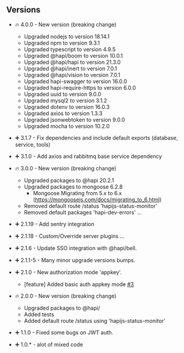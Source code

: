 ## Versions

- 🔥 4.0.0 - New version (breaking change)

  - Upgraded nodejs to version 18.14.1
  - Upgraded npm to version 9.3.1
  - Upgraded typescript to version 4.9.5
  - Upgraded @hapi/boom to version 10.0.1
  - Upgraded @hapi/hapi to version 21.3.0
  - Upgraded @hapi/inert to version 7.0.1
  - Upgraded @hapi/vision to version 7.0.1
  - Upgraded hapi-swagger to version 16.0.0
  - Upgraded hapi-require-https to version 6.0.0
  - Upgraded uuid to version 9.0.0
  - Upgraded mysql2 to version 3.1.2
  - Upgraded dotenv to version 16.0.3
  - Upgraded axios to version 1.3.3
  - Upgraded jsonwebtoken to version 9.0.0
  - Upgraded mocha to version 10.2.0

- ➕ 3.1.7 - Fix dependencies and include default exports (database, service, tools)
- ➕ 3.1.0 - Add axios and rabbitmq base service dependency
- 🔥 3.0.0 - New version (breaking change)
  - Upgraded packages to @hapi 20.2.1
  - Upgraded packages to mongoose 6.2.8
    - Mongoose Migrating from 5.x to 6.x (https://mongoosejs.com/docs/migrating_to_6.html)
  - Removed default route /status 'hapijs-status-monitor'
  - Removed default packages 'hapi-dev-errors'
    ...
- ➕ 2.1.19 - Add sentry integration
- ➕ 2.1.18 - Custom/Override server plugins
  ...
- ➕ 2.1.6 - Update SSO integration with @hapi/bell.
- ➕ 2.1.1-5 - Many minor upgrade versions bumps.
- ➕ 2.1.0 - New authorization mode 'appkey'.
  - [feature] Added basic auth appkey mode [#3](/../../issues/3)
- 🔥 2.0.0 - New version (breaking change)
  - Upgraded packages to @hapi/
  - Added tests
  - Added default route /status using 'hapijs-status-monitor'
- ➕ 1.1.0 - Fixed some bugs on JWT auth.
- ➕ 1.0.\* - alot of mixed code

